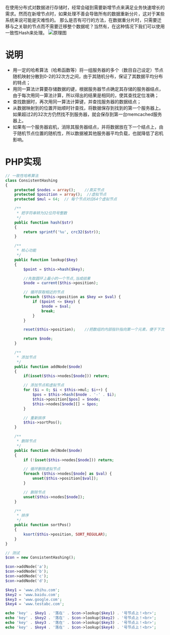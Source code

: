 在使用分布式对数据进行存储时，经常会碰到需要新增节点来满足业务快速增长的需求。然而在新增节点时，如果处理不善会导致所有的数据重新分片，这对于某些系统来说可能是灾难性的。
那么是否有可行的方法，在数据重分片时，只需要迁移与之关联的节点而不需要迁移整个数据呢？当然有，在这种情况下我们可以使用一致性Hash来处理。
![原理图](https://image.slidesharecdn.com/cassandra-basic-161014090027/95/cassandra-basic-8-638.jpg?cb=1476437202)

# 说明
- 用一定的哈希算法（哈希函数等）将一组服务器的多个（数目自己设定）节点随机映射分散到0-2的32次方之间，由于其随机分布，保证了其数据平均分布的特点；
- 用同一算法计算要存储数据的键，根据服务器节点确定其存储的服务器结点，由于每次用同一算法计算，所以得出的结果是相同的，使其查找定位准确；
- 查找数据时，再次用同一算法计算键，并查找服务器的数据结点；
- 从数据映射到的位置开始顺时针查找，将数据保存到找到的第一个服务器上。如果超过2的32次方仍然找不到服务器，就会保存到第一台memcached服务器上。
- 如果有一个服务器宕机，消除其服务器结点，并将数据放在下一个结点上，由于随机节点位置的随机性，所以数据被其他服务器平均负载，也就降低了宕机影响。

# PHP实现

```php
// 一致性哈希算法
class ConsistentHashing
{
    protected $nodes = array();    //真实节点
    protected $position = array();  //虚拟节点
    protected $mul = 64;  // 每个节点对应64个虚拟节点

    /**
     * 把字符串转为32位符号整数
     */
    public function hash($str)
    {
        return sprintf('%u', crc32($str));
    }

    /**
     * 核心功能
     */
    public function lookup($key)
    {
        $point = $this->hash($key);

        //先取圆环上最小的一个节点,当成结果
        $node = current($this->position);

        // 循环获取相近的节点
        foreach ($this->position as $key => $val) {
            if ($point <= $key) {
                $node = $val;
                break;
            }
        }

        reset($this->position);    //把数组的内部指针指向第一个元素，便于下次查询从头查找

        return $node;
    }

    /**
     * 添加节点
     */
    public function addNode($node)
    {
        if(isset($this->nodes[$node])) return;

        // 添加节点和虚拟节点
        for ($i = 0; $i < $this->mul; $i++) {
            $pos = $this->hash($node . '-' . $i);
            $this->position[$pos] = $node;
            $this->nodes[$node][] = $pos;
        }

        // 重新排序
        $this->sortPos();
    }

    /**
     * 删除节点
     */
    public function delNode($node)
    {
        if (!isset($this->nodes[$node])) return;

        // 循环删除虚拟节点
        foreach ($this->nodes[$node] as $val) {
            unset($this->position[$val]);
        }

        // 删除节点
        unset($this->nodes[$node]);
    }

    /**
     * 排序
     */
    public function sortPos()
    {
        ksort($this->position, SORT_REGULAR);
    }
}

// 测试
$con = new ConsistentHashing();

$con->addNode('a');
$con->addNode('b');
$con->addNode('c');
$con->addNode('d');

$key1 = 'www.zhihu.com';
$key2 = 'www.baidu.com';
$key3 = 'www.google.com';
$key4 = 'www.testabc.com';

echo 'key' . $key1 . '落在' . $con->lookup($key1) . '号节点上！<br>';
echo 'key' . $key2 . '落在' . $con->lookup($key2) . '号节点上！<br>';
echo 'key' . $key3 . '落在' . $con->lookup($key3) . '号节点上！<br>';
echo 'key' . $key4 . '落在' . $con->lookup($key4) . '号节点上！<br>';
```